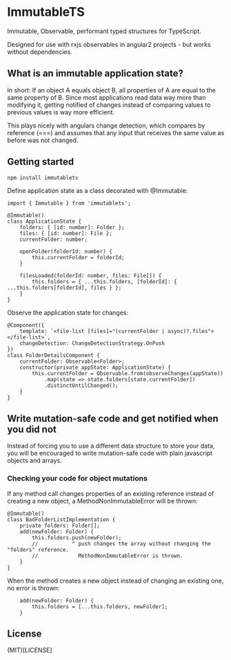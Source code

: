 # ImmutableTS

Immutable, Observable, performant typed structures for TypeScript.

Designed for use with rxjs observables in angular2 projects - but works without dependencies.


## What is an immutable application state?

In short: If an object A equals object B, all properties of A are equal to the same property of B.
Since most applications read data way more than modifying it, getting notified of changes
instead of comparing values to previous values is way more efficient.

This plays nicely with angulars change detection, which compares by reference (===) and assumes
that any input that receives the same value as before was not changed.


## Getting started

```
npm install immutablets
```

Define application state as a class decorated with @Immutable:

```
import { Immutable } from 'immutablets';

@Immutable()
class ApplicationState {
    folders: { [id: number]: Folder };
    files: { [id: number]: File };
    currentFolder: number;

    openFolder(folderId: number) {
        this.currentFolder = folderId;
    }

    filesLoaded(folderId: number, files: File[]) {
        this.folders = { ...this.folders, [folderId]: { ...this.folders[folderId], files } };
    }
}
```

Observe the application state for changes:

```
@Component({
    template: `<file-list [files]="(currentFolder | async)?.files"></file-list>`,
    changeDetection: ChangeDetectionStrategy.OnPush
})
class FolderDetailsComponent {
    currentFolder: Observable<Folder>;
    constructor(private appState: ApplicationState) {
        this.currentFolder = Observable.from(observeChanges(appState))
            .map(state => state.folders[state.currentFolder])
            .distinctUntilChanged();
    }
}
```

## Write mutation-safe code and get notified when you did not

Instead of forcing you to use a different data structure to store your data, you will be encouraged
to write mutation-safe code with plain javascript objects and arrays.

### Checking your code for object mutations

If any method call changes properties of an existing reference
instead of creating a new object, a MethodNonImmutableError will be thrown:

```
@Immutable()
class BadFolderListImplementation {
    private folders: Folder[];
    add(newFolder: Folder) {
        this.folders.push(newFolder);
        //           ^ push changes the array without changing the "folders" reference.
        //             MethodNonImmutableError is thrown.
    }
}
```

When the method creates a new object instead of changing an existing one, no error is thrown:
```
    add(newFolder: Folder) {
        this.folders = [...this.folders, newFolder];
    }
```

## License

(MIT)[LICENSE]
